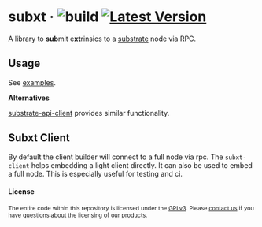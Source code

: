 # subxt &middot; ![build](https://github.com/paritytech/substrate-subxt/workflows/Rust/badge.svg) [![Latest Version](https://img.shields.io/crates/v/substrate-subxt.svg)](https://crates.io/crates/substrate-subxt)

A library to **sub**mit e**xt**rinsics to a [substrate](https://github.com/paritytech/substrate) node via RPC.

## Usage

See [examples](./examples).

**Alternatives**

[substrate-api-client](https://github.com/scs/substrate-api-client) provides similar functionality.

## Subxt Client
By default the client builder will connect to a full node via rpc. The `subxt-client` helps
embedding a light client directly. It can also be used to embed a full node. This is especially
useful for testing and ci.

#### License

<sup>
The entire code within this repository is licensed under the <a href="LICENSE">GPLv3</a>.
Please <a href="https://www.parity.io/contact/">contact us</a> if you have questions about the licensing of our
 products.
</sup>
